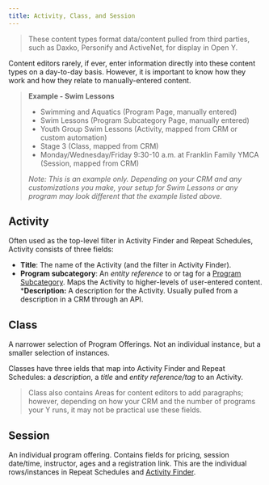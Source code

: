 ```yaml
---
title: Activity, Class, and Session
---
```


> These content types format data/content pulled from third parties, such as Daxko, Personify and ActiveNet, for display in Open Y.

Content editors rarely, if ever, enter information directly into these content types on a day-to-day basis. However, it is important to know how they work and how they relate to manually-entered content.

>**Example - Swim Lessons**
> * Swimming and Aquatics (Program Page, manually entered)
> * Swim Lessons (Program Subcategory Page, manually entered)
> * Youth Group Swim Lessons (Activity, mapped from CRM or custom automation)
> * Stage 3 (Class, mapped from CRM)
> * Monday/Wednesday/Friday 9:30-10 a.m. at Franklin Family YMCA (Session, mapped from CRM)
>
>*Note: This is an example only. Depending on your CRM and any customizations you make, your setup for Swim Lessons or any program may look different that the example listed above.*


## Activity
Often used as the top-level filter in Activity Finder and Repeat Schedules, Activity consists of three fields:

* **Title**: The name of the Activity (and the filter in Activity Finder).
* **Program subcategory**: An *entity reference* to or tag for a [Program Subcategory](https://community.openymca.org/t/program-subcategory-content-types-open-y-user-docs/692). Maps the Activity to higher-levels of user-entered content.
  ***Description:** A description for the Activity. Usually pulled from a description in a CRM through an API.

## Class
A narrower selection of Program Offerings. Not an individual instance, but a smaller selection of instances.

Classes have three ields that map into Activity Finder and Repeat Schedules: a *description*, a *title* and *entity reference/tag* to an Activity.

> Class also contains Areas for content editors to add paragraphs; however, depending on how your CRM and the number of programs your Y runs, it may not be practical use these fields.
## Session
An individual program offering. Contains fields for pricing, session date/time, instructor, ages and a registration link. This are the individual rows/instances in Repeat Schedules and [Activity Finder](https://community.openymca.org/t/activity-finder-activity-finder-search-paragraphs-open-y-user-docs/702).